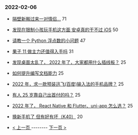 ### 2022-02-06 
- [隔壁新搬过来一对情侣...](https://www.v2ex.com/t/831996) 71
- [发现在限制小孩玩手机这方面 安卓真的干不过 iOS](https://www.v2ex.com/t/832064) 50
- [请教一个 Python 浮点数的小问题](https://www.v2ex.com/t/832021) 47
- [果子 11 做主力还值得入手吗](https://www.v2ex.com/t/832072) 31
- [发现桌面太乱了， 2022 年了，大家都用什么插线板？](https://www.v2ex.com/t/832005) 25
- [如何提升编写文档能力](https://www.v2ex.com/t/832014) 25
- [2022 年，求一款预装迅飞(百度)输入法的手机品牌？](https://www.v2ex.com/t/832018) 25
- [有人 25 岁靠自己出首付的吗？](https://www.v2ex.com/t/832027) 25
- [2022 年了， React Native 和 Flutter、uni-app 怎么选？](https://www.v2ex.com/t/832037) 25
- [换新手机了 但有好有坏（K40）](https://www.v2ex.com/t/832025) 20 

- [ < 上一页 ](https://github.com/able8/v2ex-hot-record/blob/master/2022-02-05.md) -------- [ 下一页 > ](https://github.com/able8/v2ex-hot-record/blob/master/2022-02-07.md)